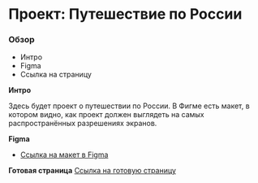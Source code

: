 # Проект: Путешествие по России

### Обзор
* Интро
* Figma
* Ссылка на страницу

**Интро**

Здесь будет проект о путешествии по России.
В Фигме есть  макет, в котором видно, как проект должен выглядеть на самых распространённых разрешениях экранов.

**Figma**

* [Ссылка на макет в Figma](https://www.figma.com/file/5S2WSbEFL6awjVWJ0NWL8Q/Sprint-3_-Russia-_-desktop-mobile?node-id=28503%3A0)



**Готовая страница**
[Ссылка на готовую страницу](https://dslesareva.github.io/russian-travel/)

